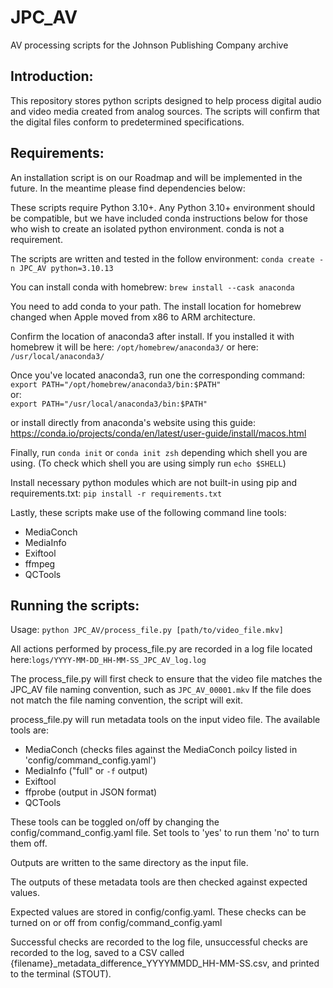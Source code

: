 # JPC_AV
AV processing scripts for the Johnson Publishing Company archive

## Introduction:
This repository stores python scripts designed to help process digital audio and video media created from analog sources. The scripts will confirm that the digital files conform to predetermined specifications. 

## Requirements:
An installation script is on our Roadmap and will be implemented in the future. In the meantime please find dependencies below:

These scripts require Python 3.10+. Any Python 3.10+ environment should be compatible, but we have included conda instructions below for those who wish to create an isolated python environment. conda is not a requirement.

The scripts are written and tested in the follow environment:
`conda create -n JPC_AV python=3.10.13`

You can install conda with homebrew: `brew install --cask anaconda` 

You need to add conda to your path. The install location for homebrew changed when Apple moved from x86 to ARM architecture. 

Confirm the location of anaconda3 after install. If you installed it with homebrew it will be here:
    `/opt/homebrew/anaconda3/`
or here:
    `/usr/local/anaconda3/`

Once you've located anaconda3, run one the corresponding command:    
    `export PATH="/opt/homebrew/anaconda3/bin:$PATH"`    
or:     
    `export PATH="/usr/local/anaconda3/bin:$PATH"`     

or install directly from anaconda's website using this guide: https://conda.io/projects/conda/en/latest/user-guide/install/macos.html

Finally, run `conda init` or `conda init zsh` depending which shell you are using. (To check which shell you are using simply run `echo $SHELL`)


Install necessary python modules which are not built-in using pip and requirements.txt:
`pip install -r requirements.txt`

Lastly, these scripts make use of the following command line tools:
- MediaConch
- MediaInfo
- Exiftool
- ffmpeg
- QCTools

## Running the scripts:

Usage:
`python JPC_AV/process_file.py [path/to/video_file.mkv]`

All actions performed by process_file.py are recorded in a log file located here:`logs/YYYY-MM-DD_HH-MM-SS_JPC_AV_log.log`

The process_file.py will first check to ensure that the video file matches the JPC_AV file naming convention, such as `JPC_AV_00001.mkv`
If the file does not match the file naming convention, the script will exit. 

process_file.py will run metadata tools on the input video file. The available tools are:
- MediaConch (checks files against the MediaConch poilcy listed in 'config/command_config.yaml')
- MediaInfo ("full" or `-f` output)
- Exiftool
- ffprobe (output in JSON format)
- QCTools

These tools can be toggled on/off by changing the config/command_config.yaml file. Set tools to 'yes' to run them 'no' to turn them off. 

Outputs are written to the same directory as the input file.

The outputs of these metadata tools are then checked against expected values. 

Expected values are stored in config/config.yaml. These checks can be turned on or off from config/command_config.yaml

Successful checks are recorded to the log file, unsuccessful checks are recorded to the log, saved to a CSV called {filename}_metadata_difference_YYYYMMDD_HH-MM-SS.csv, and printed to the terminal (STOUT).
